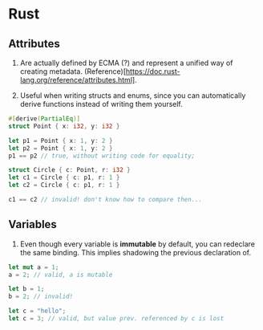 # Rust

## Attributes

1. Are actually defined by ECMA (?) and represent a unified way of creating metadata. (Reference)[https://doc.rust-lang.org/reference/attributes.html].

2. Useful when writing structs and enums, since you can automatically derive functions instead of writing them yourself.

```rust
#[derive(PartialEq)]
struct Point { x: i32, y: i32 }

let p1 = Point { x: 1, y: 2 }
let p2 = Point { x: 1, y: 2 }
p1 == p2 // true, without writing code for equality;

struct Circle { c: Point, r: i32 }
let c1 = Circle { c: p1, r: 1 }
let c2 = Circle { c: p1, r: 1 }

c1 == c2 // invalid! don't know how to compare then...
```

## Variables

1. Even though every variable is **immutable** by default, you can redeclare the same binding. This implies shadowing the previous declaration of.

```rust
let mut a = 1;
a = 2; // valid, a is mutable

let b = 1;
b = 2; // invalid!

let c = "hello";
let c = 3; // valid, but value prev. referenced by c is lost
```
